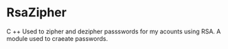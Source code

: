 # RsaZipher
C ++ Used to zipher and dezipher passswords for my acounts using RSA.
A module used to craeate passwords.
